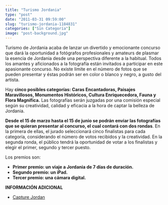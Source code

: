 ```yaml
---
title: "Turismo Jordania"
type: "post"
date: "2011-03-31 09:59:00"
slug: "turismo-jordania-1184831"
categories: ["Sin Categoría"]
image: "post-background.jpg"
---
```


Turismo de Jordania acaba de lanzar un divertido y emocionante concurso que dará la oportunidad a fotógrafos [](/wp-content/uploads/2011/03/1184831-339061.jpg)profesionales y amateurs de plasmar la esencia de Jordania desde una perspectiva diferente a la habitual. Todos los amantes y aficionados a la fotografía están invitados a participar en este apasionante concurso. No existe límite en el número de fotos que se pueden presentar y éstas podrán ser en color o blanco y negro, a gusto del artista.

Hay **cinco posibles categorías: Caras Encantadoras, Paisajes Maravillosos, Monumentos Históricos, Cultura Enriquecedora, Fauna y Flora Magnífica.** Las fotografías serán juzgadas por una comisión especial según su creatividad, calidad y eficacia a la hora de captar la belleza de Jordania.

**Desde el 15 de marzo hasta el 15 de junio se podrán enviar las fotografías que se quieran presentar al concurso, el cual contará con dos rondas**. En la primera de ellas, el jurado seleccionará cinco finalistas para cada categoría, considerando el número de votos recibidos y la creatividad. En la segunda ronda, el público tendrá la oportunidad de votar a los finalistas y elegir el primer, segundo y tercer puesto.

Los premios son:

- **Primer premio: un viaje a Jordania de 7 días de duración.**
- **Segundo premio: un iPad.**
- **Tercer premio: una cámara digital.**

**INFORMACIÓN ADICIONAL**

- [Capture Jordan](http://www.capturejordan.com)